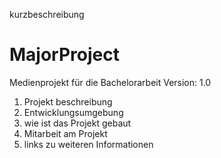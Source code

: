 kurzbeschreibung

# MajorProject
 Medienprojekt für die Bachelorarbeit
 Version: 1.0
1. Projekt beschreibung
2. Entwicklungsumgebung
3. wie ist das Projekt gebaut
4. Mitarbeit am Projekt
5. links zu weiteren Informationen
